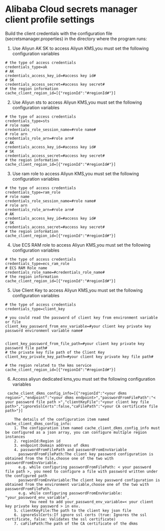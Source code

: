 # Alibaba Cloud secrets manager client profile settings 

Build the client credentials with the configuration file (secretsmanager.properties) in the directory where the program runs:
1. Use Aliyun AK SK to access Aliyun KMS,you must set the following configuration variables

```properties
# the type of access credentials
credentials_type=ak
# AK
credentials_access_key_id=#access key id#
# SK
credentials_access_secret=#access key secret#
# the region information
cache_client_region_id=[{"regionId":"#regionId#"}]
```
2. Use Aliyun sts to access Aliyun KMS,you must set the following configuration variables

```properties
# the type of access credentials
credentials_type=sts
# role name
credentials_role_session_name=#role name#
# role arn
credentials_role_arn=#role arn#
# AK
credentials_access_key_id=#access key id#
# SK
credentials_access_secret=#access key secret#
# the region information
cache_client_region_id=[{"regionId":"#regionId#"}]
```
3. Use ram role to access Aliyun KMS,you must set the following configuration variables

```properties
# the type of access credentials
credentials_type=ram_role
# role name
credentials_role_session_name=#role name#
# role arn
credentials_role_arn=#role arn#
# AK
credentials_access_key_id=#access key id#
# SK
credentials_access_secret=#access key secret#
# the region information
cache_client_region_id=[{"regionId":"#regionId#"}]
```
4. Use ECS RAM role to access Aliyun KMS,you must set the following configuration variables

```properties
# the type of access credentials
credentials_type=ecs_ram_role
# ECS RAM Role name
credentials_role_name=#credentials_role_name#
# the region information
cache_client_region_id=[{"regionId":"#regionId#"}]
```

5. Use Client Key to access Aliyun KMS,you must set the following configuration variables

```properties
# the type of access credentials
credentials_type=client_key

# you could read the password of client key from environment variable or file
client_key_password_from_env_variable=#your client key private key password environment variable name#


client_key_password_from_file_path=#your client key private key password file path#
# the private key file path of the Client Key
client_key_private_key_path=#your client key private key file path#

# the region related to the kms service
cache_client_region_id=[{"regionId":"#regionId#"}]
```

6. Access aliyun dedicated kms,you must set the following configuration variables

```properties
 cache_client_dkms_config_info=[{"regionId":"<your dkms region>","endpoint":"<your dkms endpoint>","passwordFromFilePath":"< your password file path >","clientKeyFile":"<your client key file path>","ignoreSslCerts":false,"caFilePath":"<your CA certificate file path>"}]
```
```
    The details of the configuration item named cache_client_dkms_config_info:
    1. The configuration item named cache_client_dkms_config_info must be configured as a json array, you can configure multiple region instances
    2. regionId:Region id 
    3. endpoint:Domain address of dkms
    4. passwordFromFilePath and passwordFromEnvVariable
      passwordFromFilePath:The client key password configuration is obtained from the file,choose one of the two with passwordFromEnvVariable.
      e.g. while configuring passwordFromFilePath: < your password file path >, you need to configure a file with password written under the configured path
      passwordFromEnvVariable:The client key password configuration is obtained from the environment variable,choose one of the two with passwordFromFilePath.
      e.g. while configuring passwordFromEnvVariable: "your_password_env_variable",
           You need to add your_password_env_variable=< your client key private key password > in env.
    5. clientKeyFile:The path to the client key json file
    6. ignoreSslCerts:If ignore ssl certs (true: Ignores the ssl certificate, false: Validates the ssl certificate)
    7. caFilePath:The path of the CA certificate of the dkms
```